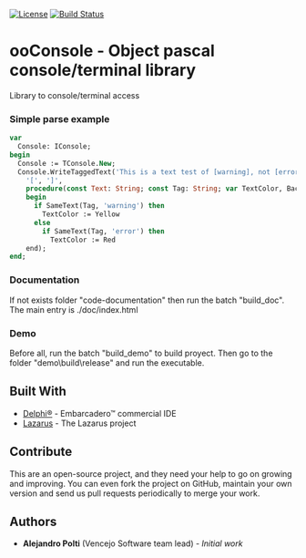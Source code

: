 [![License](https://img.shields.io/badge/License-BSD%203--Clause-blue.svg)](https://opensource.org/licenses/BSD-3-Clause)
[![Build Status](https://travis-ci.org/VencejoSoftware/ooConsole.svg?branch=master)](https://travis-ci.org/VencejoSoftware/ooConsole)

# ooConsole - Object pascal console/terminal library
Library to console/terminal access

### Simple parse example
```pascal
var
  Console: IConsole;
begin
  Console := TConsole.New;
  Console.WriteTaggedText('This is a text test of [warning], not [error], styled write text[error].',
    '[', ']',
    procedure(const Text: String; const Tag: String; var TextColor, BackColor: TConsoleColor)
    begin
      if SameText(Tag, 'warning') then
        TextColor := Yellow
      else
        if SameText(Tag, 'error') then
          TextColor := Red
    end);
end;
```

### Documentation
If not exists folder "code-documentation" then run the batch "build_doc". The main entry is ./doc/index.html

### Demo
Before all, run the batch "build_demo" to build proyect. Then go to the folder "demo\build\release\" and run the executable.

## Built With
* [Delphi&reg;](https://www.embarcadero.com/products/rad-studio) - Embarcadero&trade; commercial IDE
* [Lazarus](https://www.lazarus-ide.org/) - The Lazarus project

## Contribute
This are an open-source project, and they need your help to go on growing and improving.
You can even fork the project on GitHub, maintain your own version and send us pull requests periodically to merge your work.

## Authors
* **Alejandro Polti** (Vencejo Software team lead) - *Initial work*